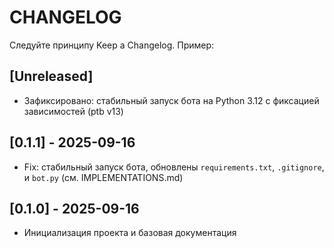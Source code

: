# CHANGELOG

Следуйте принципу Keep a Changelog. Пример:

## [Unreleased]
- Зафиксировано: стабильный запуск бота на Python 3.12 с фиксацией зависимостей (ptb v13)

## [0.1.1] - 2025-09-16
- Fix: стабильный запуск бота, обновлены `requirements.txt`, `.gitignore`, и `bot.py` (см. IMPLEMENTATIONS.md)

## [0.1.0] - 2025-09-16
- Инициализация проекта и базовая документация
